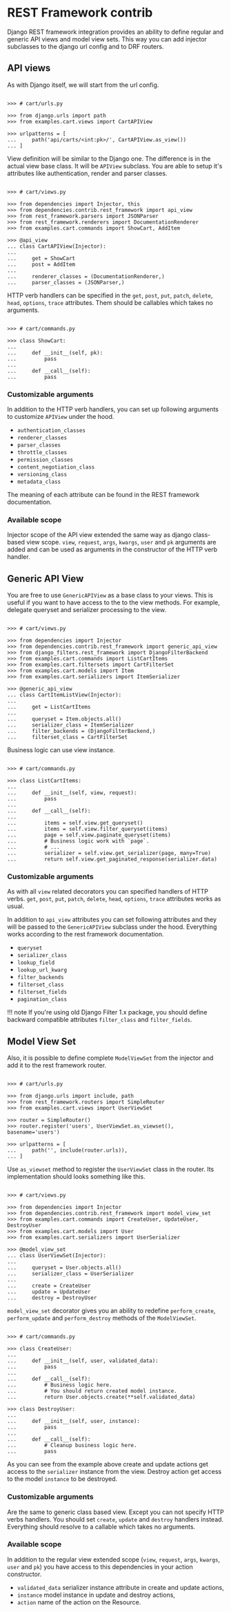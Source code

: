 # REST Framework contrib

Django REST framework integration provides an ability to define regular
and generic API views and model view sets. This way you can add injector
subclasses to the django url config and to DRF routers.

## API views

As with Django itself, we will start from the url config.

```pycon

>>> # cart/urls.py

>>> from django.urls import path
>>> from examples.cart.views import CartAPIView

>>> urlpatterns = [
...     path('api/carts/<int:pk>/', CartAPIView.as_view())
... ]

```

View definition will be similar to the Django one. The difference is in
the actual view base class. It will be `APIView` subclass. You are able
to setup it's attributes like authentication, render and parser classes.

```pycon

>>> # cart/views.py

>>> from dependencies import Injector, this
>>> from dependencies.contrib.rest_framework import api_view
>>> from rest_framework.parsers import JSONParser
>>> from rest_framework.renderers import DocumentationRenderer
>>> from examples.cart.commands import ShowCart, AddItem

>>> @api_view
... class CartAPIView(Injector):
...
...     get = ShowCart
...     post = AddItem
...
...     renderer_classes = (DocumentationRenderer,)
...     parser_classes = (JSONParser,)

```

HTTP verb handlers can be specified in the `get`, `post`, `put`,
`patch`, `delete`, `head`, `options`, `trace` attributes. Them should be
callables which takes no arguments.

```pycon

>>> # cart/commands.py

>>> class ShowCart:
...
...     def __init__(self, pk):
...         pass
...
...     def __call__(self):
...         pass

```

### Customizable arguments

In addition to the HTTP verb handlers, you can set up following
arguments to customize `APIView` under the hood.

* `authentication_classes`
* `renderer_classes`
* `parser_classes`
* `throttle_classes`
* `permission_classes`
* `content_negotiation_class`
* `versioning_class`
* `metadata_class`

The meaning of each attribute can be found in the REST framework
documentation.

### Available scope

Injector scope of the API view extended the same way as django
class-based view scope. `view`, `request`, `args`, `kwargs`, `user` and
`pk` arguments are added and can be used as arguments in the constructor
of the HTTP verb handler.

## Generic API View

You are free to use `GenericAPIView` as a base class to your views. This
is useful if you want to have access to the to the view methods. For
example, delegate queryset and serializer processing to the view.

```pycon

>>> # cart/views.py

>>> from dependencies import Injector
>>> from dependencies.contrib.rest_framework import generic_api_view
>>> from django_filters.rest_framework import DjangoFilterBackend
>>> from examples.cart.commands import ListCartItems
>>> from examples.cart.filtersets import CartFilterSet
>>> from examples.cart.models import Item
>>> from examples.cart.serializers import ItemSerializer

>>> @generic_api_view
... class CartItemListView(Injector):
...
...     get = ListCartItems
...
...     queryset = Item.objects.all()
...     serializer_class = ItemSerializer
...     filter_backends = (DjangoFilterBackend,)
...     filterset_class = CartFilterSet

```

Business logic can use view instance.

```pycon

>>> # cart/commands.py

>>> class ListCartItems:
...
...     def __init__(self, view, request):
...         pass
...
...     def __call__(self):
...
...         items = self.view.get_queryset()
...         items = self.view.filter_queryset(items)
...         page = self.view.paginate_queryset(items)
...         # Business logic work with `page`.
...         # ...
...         serializer = self.view.get_serializer(page, many=True)
...         return self.view.get_paginated_response(serializer.data)

```

### Customizable arguments

As with all `view` related decorators you can specified handlers of HTTP
verbs. `get`, `post`, `put`, `patch`, `delete`, `head`, `options`,
`trace` attributes works as usual.

In addition to `api_view` attributes you can set following attributes
and they will be passed to the `GenericAPIView` subclass under the hood.
Everything works according to the rest framework documentation.

* `queryset`
* `serializer_class`
* `lookup_field`
* `lookup_url_kwarg`
* `filter_backends`
* `filterset_class`
* `filterset_fields`
* `pagination_class`

!!! note
    If you're using old Django Filter 1.x package, you should define
    backward compatible attributes `filter_class` and `filter_fields`.

## Model View Set

Also, it is possible to define complete `ModelViewSet` from the injector
and add it to the rest framework router.

```pycon

>>> # cart/urls.py

>>> from django.urls import include, path
>>> from rest_framework.routers import SimpleRouter
>>> from examples.cart.views import UserViewSet

>>> router = SimpleRouter()
>>> router.register('users', UserViewSet.as_viewset(), basename='users')

>>> urlpatterns = [
...     path('', include(router.urls)),
... ]

```

Use `as_viewset` method to register the `UserViewSet` class in the
router. Its implementation should looks something like this.

```pycon

>>> # cart/views.py

>>> from dependencies import Injector
>>> from dependencies.contrib.rest_framework import model_view_set
>>> from examples.cart.commands import CreateUser, UpdateUser, DestroyUser
>>> from examples.cart.models import User
>>> from examples.cart.serializers import UserSerializer

>>> @model_view_set
... class UserViewSet(Injector):
...
...     queryset = User.objects.all()
...     serializer_class = UserSerializer
...
...     create = CreateUser
...     update = UpdateUser
...     destroy = DestroyUser

```

`model_view_set` decorator gives you an ability to redefine
`perform_create`, `perform_update` and `perform_destroy` methods of the
`ModelViewSet`.

```pycon

>>> # cart/commands.py

>>> class CreateUser:
...
...     def __init__(self, user, validated_data):
...         pass
...
...     def __call__(self):
...         # Business logic here.
...         # You should return created model instance.
...         return User.objects.create(**self.validated_data)

>>> class DestroyUser:
...
...     def __init__(self, user, instance):
...         pass
...
...     def __call__(self):
...         # Cleanup business logic here.
...         pass

```

As you can see from the example above create and update actions get
access to the `serializer` instance from the view. Destroy action get
access to the model `instance` to be destroyed.

### Customizable arguments

Are the same to generic class based view. Except you can not specify
HTTP verbs handlers. You should set `create`, `update` and `destroy`
handlers instead. Everything should resolve to a callable which takes no
arguments.

### Available scope

In addition to the regular view extended scope (`view`, `request`,
`args`, `kwargs`, `user` and `pk`) you have access to this dependencies
in your action constructor.

* `validated_data` serializer instance attribute in create and update
  actions,
* `instance` model instance in update and destroy actions,
* `action` name of the action on the Resource.
